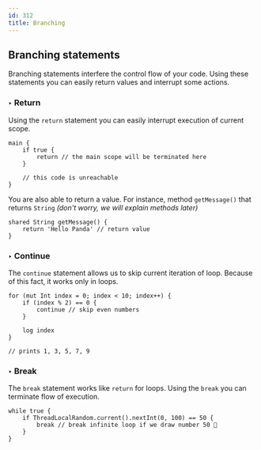 ```yaml
---
id: 312
title: Branching
---
```


## Branching statements
Branching statements interfere the control flow of your code. 
Using these statements you can easily return values and interrupt some actions.

### ‣ Return
Using the `return` statement you can easily interrupt execution of current scope.

```panda
main {
    if true {
        return // the main scope will be terminated here
    } 

    // this code is unreachable
}
```

You are also able to return a value. 
For instance, method `getMessage()` that returns `String`
*(don't worry, we will explain methods later)*

```panda
shared String getMessage() {
    return 'Hello Panda' // return value
}
```

### ‣ Continue
The `continue` statement allows us to skip current iteration of loop. 
Because of this fact, it works only in loops.

```panda
for (mut Int index = 0; index < 10; index++) {
    if (index % 2) == 0 {
        continue // skip even numbers
    }

    log index
}

// prints 1, 3, 5, 7, 9
```

### ‣ Break
The `break` statement works like `return` for loops. 
Using the `break` you can terminate flow of execution.

```panda
while true {
    if ThreadLocalRandom.current().nextInt(0, 100) == 50 {
        break // break infinite loop if we draw number 50 🤡
    }
}
```